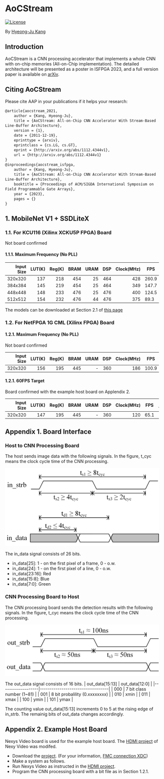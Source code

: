 # AoCStream

[![License](https://img.shields.io/badge/license-BSD-blue.svg)](LICENSE)

By [Hyeong-Ju Kang](http://)

## Introduction

AoCStream is a CNN processing accelerator 
	that implements a whole CNN with on-chip memories (All-on-Chip implementation).
The detailed architecture will be presented as a poster in ISFPGA 2023,
	and a full version paper is available on [arXiv](http://arxiv.org/abs/1804.09862).

## Citing AoCStream

Please cite AAP in your publications if it helps your research:

	@article{aocstream_2021,
		author = {Kang, Hyeong-Ju},
		title = {AoCStream: All-on-Chip CNN Accelerator With Stream-Based Line-Buffer Architecture},
		version = {1},
		date = {2011-12-19},
		eprinttype = {arxiv},
		eprintclass = {cs.LG, cs.GT},
		eprint = {http://arxiv.org/abs/1112.4344v1},
		url = {http://arxiv.org/abs/1112.4344v1}
	}
	@inproceedings{aocstream_isfpga,
		author = {Kang, Hyeong-Ju},
		title = {AoCStream: All-on-Chip CNN Accelerator With Stream-Based Line-Buffer Architecture},
		booktitle = {Proceedings of ACM/SIGDA International Symposium on Field Programmable Gate Arrays},
		year = {2023},
		pages = {}
	}

## 1. MobileNet V1 + SSDLiteX

### 1.1. For KCU116 (Xilinx XCKU5P FPGA) Board
Not board confirmed

#### 1.1.1. Maximum Frequency (No PLL)

| Input Size | LUT(K) | Reg(K) | BRAM | URAM | DSP | Clock(MHz) | FPS   | Bit file |
|-----------:|-------:|-------:|-----:|-----:|----:|-----------:|-------|---------:|
| 320x320    | 137    | 218    | 454  | 25   | 464 | 428        | 260.9 | [bit](https://drive.google.com/file/d/1rSn0vXBGPj_jLdUWXfZzaobrAh-2iAKt/view?usp=share_link)|
| 384x384    | 145    | 219    | 454  | 25   | 464 | 349        | 147.7 | [bit](https://drive.google.com/file/d/1BF8wfiuEEXCNpOkSR6QdgJRVJ8KU6vaR/view?usp=share_link)|
| 448x448    | 148    | 233    | 476  | 25   | 476 | 400        | 124.5 | [bit](https://drive.google.com/file/d/1Bad1MoeHeb64eP39sMBvUlZ47JWfz_I5/view?usp=share_link)|
| 512x512    | 154    | 232    | 476  | 44   | 476 | 375        | 89.3  | [bit](https://drive.google.com/file/d/1eGg7mMmpcELzJOvZvqNMFv-6XMOwZ5KE/view?usp=share_link)|

The models can be downloaded at Section 2.1 of [this page](https://github.com/HyeongjuKang/accelerator-aware-pruning)

### 1.2. For NetFPGA 1G CML (Xilinx FPGA) Board

#### 1.2.1. Maximum Frequency (No PLL)
Not board confirmed

| Input Size | LUT(K) | Reg(K) | BRAM | URAM | DSP | Clock(MHz) | FPS   | Bit file |
|-----------:|-------:|-------:|-----:|-----:|----:|-----------:|-------|---------:|
| 320x320    | 156    | 195    | 445  | -    | 360 | 186        | 100.9 | [bit](https://drive.google.com/file/d/1Wn_WueCIx6RE10rYmN0sHD17AISMcEeI/view?usp=share_link)|

#### 1.2.1. 60FPS Target
Board confirmed with the example host board on Applendix 2.

| Input Size | LUT(K) | Reg(K) | BRAM | URAM | DSP | Clock(MHz) | FPS   | Bit file |
|-----------:|-------:|-------:|-----:|-----:|----:|-----------:|-------|---------:|
| 320x320    | 147    | 195    | 445  | -    | 360 | 120        | 65.1  | [bit](https://drive.google.com/file/d/1fDAewZxf9j_4ji8r0PRiLnFDaDz-3VGz/view?usp=share_link)|

## Appendix 1. Board Interface

### Host to CNN Processing Board

The host sends image data with the following signals.
In the figure, t_cyc means the clock cycle time of the CNN processing.

![Input data timing](timing_in.png)

The in_data signal consists of 26 bits.
- in_data[25]: 1 - on the first pixel of a frame, 0 - o.w.
- in_data[24]: 1 - on the first pixel of a line, 0 - o.w.
- in_data[23:16]: Red
- in_data[15:8]: Blue
- in_data[7:0]: Green

### CNN Processing Board to Host
The CNN processing board sends the detection results with the following signals.
In the figure, t_cyc means the clock cycle time of the CNN processing.

![Output data timing](timing_out.png)

The out_data signal consists of 16 bits.
| out_data[15:13]	| out_data[12:0]					|
|-------------------|-----------------------------------|
| 000				| 7 bit class number (1~81)			|
| 001				| 8 bit probalility (0.xxxxxxxx)	|
| 010				| xmin								|
| 011				| xmax								|
| 100				| ymin								|
| 101				| ymax								|

The counting value out_data[15:13] increments 0 to 5
at the rising edge of in_strb.
The remainig bits of out_data changes accordingly.

## Appendix 2. Example Host Board
Nexys Video board is used for the example host board.
The [HDMI project](https://digilent.com/reference/learn/programmable-logic/tutorials/nexys-video-hdmi-demo/start) of Nexy Video was modifed.
- Download the [project](https://drive.google.com/file/d/1ZBPjBzdBdqx39g-rahwUH1d2TtX_Gy-3/view?usp=share_link). (For your information, [FMC connection XDC](fmc_nexys.xdc))
- Make a system as follows.
- Run Nexys Video as instructed in the [HDMI project](https://digilent.com/reference/learn/programmable-logic/tutorials/nexys-video-hdmi-demo/start).
- Program the CNN processing board with a bit file as in Section 1.2.1.


